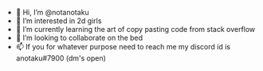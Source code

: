 - 👋 Hi, I’m @notanotaku
- 👀 I’m interested in 2d girls
- 🌱 I’m currently learning the art of copy pasting code from stack overflow
- 💞️ I’m looking to collaborate on the bed
- 📫 If you for whatever purpose need to reach me my discord id is anotaku#7900 (dm's open)
